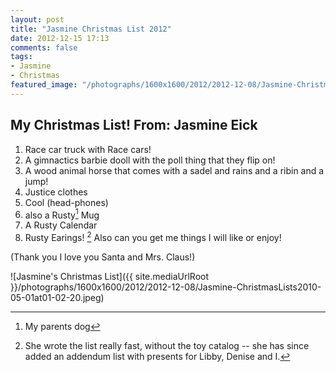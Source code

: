 ```yaml
---
layout: post
title: "Jasmine Christmas List 2012"
date: 2012-12-15 17:13
comments: false
tags: 
- Jasmine
- Christmas
featured_image: "/photographs/1600x1600/2012/2012-12-08/Jasmine-ChristmasLists2010-05-01at01-02-20.jpeg"
---
```

## My Christmas List!  From: Jasmine Eick

1. Race car truck with Race cars!
2. A gimnactics barbie dooll with the poll thing that they flip on!
3. A wood animal horse that comes with a sadel and rains and a ribin and a jump!
4. Justice clothes
5. Cool (head-phones)
6. also a Rusty[^1] Mug
7. A Rusty Calendar
8. Rusty Earings!
[^2]
Also can you get me things I will like or enjoy!

(Thank you I love you Santa and Mrs. Claus!)

![Jasmine's Christmas List]({{ site.mediaUrlRoot }}/photographs/1600x1600/2012/2012-12-08/Jasmine-ChristmasLists2010-05-01at01-02-20.jpeg)


[^1]: My parents dog

[^2]: She wrote the list really fast, without the toy catalog -- she has since added an addendum list with presents for Libby, Denise and I.
